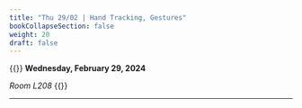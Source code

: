 ```yaml
---
title: "Thu 29/02 | Hand Tracking, Gestures"
bookCollapseSection: false
weight: 20
draft: false 
---
```


{{<hint info>}}
**Wednesday, February 29, 2024**

*Room L208*
{{</hint>}}

---

